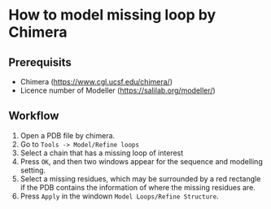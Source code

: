 # How to model missing loop by Chimera

## Prerequisits
- Chimera (https://www.cgl.ucsf.edu/chimera/)
- Licence number of Modeller (https://salilab.org/modeller/)


## Workflow
1. Open a PDB file by chimera.
2. Go to `Tools -> Model/Refine loops`
3. Select a chain that has a missing loop of interest
4. Press `OK`, and then two windows appear for the sequence and modelling setting.
5. Select a missing residues, which may be surrounded by a red rectangle if the PDB contains the information of where the missing residues are.
6. Press `Apply` in the windown `Model Loops/Refine Structure`.

